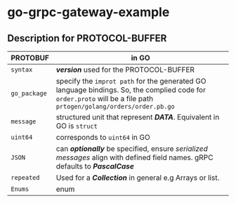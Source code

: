 # go-grpc-gateway-example


## Description for PROTOCOL-BUFFER
| PROTOBUF | in GO |
| --- | ---|
|  `syntax`  | ***version*** used for the PROTOCOL-BUFFER|
|  `go_package` | specify the `improt path` for the generated GO language bindings. So, the complied code for `order.proto` will be a file path `prtogen/golang/orders/order.pb.go`|
|  `message` | structured unit that represent ***DATA***. Equivalent in GO is `struct` |
|  `uint64` | corresponds to `uint64` in GO |
|  `JSON`  | can ***optionally*** be specified, ensure _serialized messages_ align with defined field names. gRPC defaults to ***PascalCase*** |
|  `repeated` | Used for a ***Collection*** in general e.g Arrays or list.
|  `Enums` | enum |
